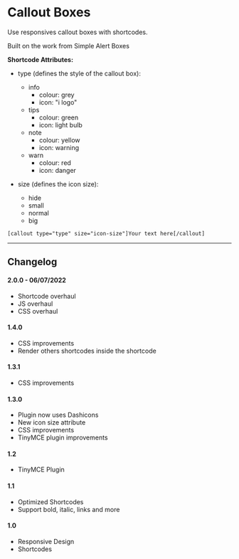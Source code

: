 # Callout Boxes
Use responsives callout boxes with shortcodes.

Built on the work from Simple Alert Boxes

**Shortcode Attributes:**

* type (defines the style of the callout box):
  * info
    * colour: grey
    * icon: "i logo"
  * tips
    * colour: green
    * icon: light bulb
  * note
    * colour: yellow
    * icon: warning
  * warn
    * colour: red
    * icon: danger

* size (defines the icon size):
  * hide
  * small
  * normal
  * big

`[callout type="type" size="icon-size"]Your text here[/callout]`

----

## Changelog

#### 2.0.0 - 06/07/2022
* Shortcode overhaul
* JS overhaul
* CSS overhaul

#### 1.4.0
* CSS improvements
* Render others shortcodes inside the shortcode

#### 1.3.1
* CSS improvements

#### 1.3.0
* Plugin now uses Dashicons
* New icon size attribute
* CSS improvements
* TinyMCE plugin improvements

#### 1.2
* TinyMCE Plugin

#### 1.1
* Optimized Shortcodes
* Support bold, italic, links and more

#### 1.0
* Responsive Design
* Shortcodes
